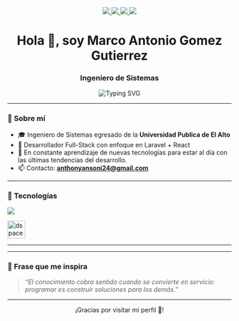 <!-- ──────────────────────────────────────────────────────────── -->
<!-- REDES SOCIALES · se muestran arriba en formato badge -->
<p align="center">
  <a href="https://facebook.com/anthony.g.9085" target="_blank">
    <img src="https://img.shields.io/badge/Facebook-1877F2?style=for-the-badge&logo=facebook&logoColor=white" />
  </a>
  <a href="https://wa.me/59176537648" target="_blank">
    <img src="https://img.shields.io/badge/WhatsApp-25D366?style=for-the-badge&logo=whatsapp&logoColor=white" />
  </a>
  <a href="https://linkedin.com/in/marco-antonio-gomez-gutierrez-596531273" target="_blank">
    <img src="https://img.shields.io/badge/LinkedIn-0A66C2?style=for-the-badge&logo=linkedin&logoColor=white" />
  </a>
  <a href="mailto:anthonyansoni24@gmail.com">
    <img src="https://img.shields.io/badge/Email-D14836?style=for-the-badge&logo=gmail&logoColor=white" />
  </a>
</p>

<h1 align="center">Hola 👋, soy Marco Antonio Gomez Gutierrez</h1>
<h3 align="center">Ingeniero de Sistemas</h3>

<p align="center">
  <img src="https://readme-typing-svg.herokuapp.com?font=Fira+Code&size=22&pause=1000&center=true&vCenter=true&width=435&lines=Desarrollador+Web+Full-Stack;Apasionado+por+la+tecnología;Siempre+creando+e+innovando" alt="Typing SVG" />
</p>

---

### 🧠 Sobre mí

- 🎓 Ingeniero de Sistemas egresado de la **Universidad Publica de El Alto**  
- 💼 Desarrollador Full-Stack con enfoque en Laravel + React  
- 🌱 En constante aprendizaje de nuevas tecnologías para estar al día con las últimas tendencias del desarrollo.  
- 📫 Contacto: **anthonyansoni24@gmail.com**

---

### 🚀 Tecnologías

<p align="left">
  <img src="https://skillicons.dev/icons?i=php,laravel,react,bootstrap,mysql,js,html,css,vite,git,github,linux" />
</p>
<p align="left">
  <img src="https://upload.wikimedia.org/wikipedia/commons/thumb/d/d4/DSpace_logo.png/320px-DSpace_logo.png" alt="dspace" height="40" />
</p>

---

<!--### 📊 Estadísticas

<p align="center">
  <img src="https://github-readme-stats.vercel.app/api?username=ansoni241&show_icons=true&theme=radical" />
</p>
<p align="center">
  <img src="https://github-readme-streak-stats.herokuapp.com/?user=ansoni241&theme=radical" />
</p>-->

---

### 📣 Frase que me inspira
> *“El conocimiento cobra sentido cuando se convierte en servicio: programar es construir soluciones para los demás.”*

---

<!--            ESTA LISTA SE ACTUALIZA AUTOMÁTICAMENTE                     -->
<!--### 📌 Proyectos destacados-->
<!-- start: readme-repos-list -->
<!-- end: readme-repos-list -->

<p align="center">¡Gracias por visitar mi perfil 💙!</p>
